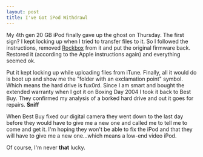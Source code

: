 ```yaml
--- 
layout: post
title: I've Got iPod Withdrawl
---
```

My 4th gen 20 GB iPod finally gave up the ghost on Thursday.  The first sign?  I kept locking up when I tried to transfer files to it.  So I followed the instructions, removed <a href="http://www.rockbox.org">Rockbox</a> from it and put the original firmware back.  Restored it (according to the Apple instructions again) and everything seemed ok.  

Put it kept locking up while uploading files from iTune.  Finally, all it would do is boot up and show me the "folder with an exclamation point" symbol.  Which means the hard drive is fux0rd.  Since I am smart and bought the extended warranty when I got it on Boxing Day 2004 I took it back to Best Buy.  They confirmed my analysis of a borked hard drive and out it goes for repairs.  <strong>Sniff</strong>

When Best Buy fixed our digital camera they went down to the last day before they would have to give me a new one and called me to tell me to come and get it.  I'm hoping they won't be able to fix the iPod and that they will have to give me a new one...which means a low-end video iPod.

Of course, I'm never <strong>that</strong> lucky.
